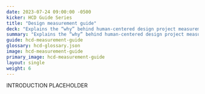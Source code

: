 ```yaml
---
date: 2023-07-24 09:00:00 -0500
kicker: HCD Guide Series
title: "Design measurement guide"
deck: "Explains the “why” behind human-centered design project measurement"
summary: "Explains the “why” behind human-centered design project measurement"
guide: hcd-measurement-guide
glossary: hcd-glossary.json
image: hcd-measurement-guide
primary_image: hcd-measurement-guide
layout: single
weight: 6
---
```


INTRODUCTION PLACEHOLDER